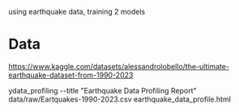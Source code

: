 using earthquake data, training 2 models
# Data
https://www.kaggle.com/datasets/alessandrolobello/the-ultimate-earthquake-dataset-from-1990-2023


ydata_profiling --title "Earthquake Data Profiling Report" data/raw/Eartquakes-1990-2023.csv earthquake_data_profile.html



